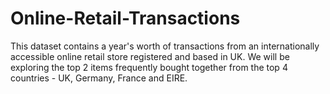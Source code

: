 # Online-Retail-Transactions
This dataset contains a year's worth of transactions from an internationally accessible online retail store registered and based in UK. We will be exploring the top 2 items frequently bought together from the top 4 countries - UK, Germany, France and EIRE. 
